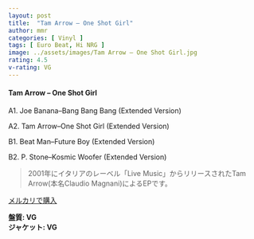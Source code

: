```yaml
---
layout: post
title:  "Tam Arrow – One Shot Girl"
author: mmr
categories: [ Vinyl ]
tags: [ Euro Beat, Hi NRG ]
image: ../assets/images/Tam Arrow – One Shot Girl.jpg
rating: 4.5
v-rating: VG
---
```


#### Tam Arrow – One Shot Girl

A1. Joe Banana–Bang Bang Bang (Extended Version)

A2. Tam Arrow–One Shot Girl (Extended Version)

B1. Beat Man–Future Boy (Extended Version)

B2. P. Stone–Kosmic Woofer (Extended Version)

> 2001年にイタリアのレーベル「Live Music」からリリースされたTam Arrow(本名Claudio Magnani)によるEPです。



[メルカリで購入](https://jp.mercari.com/item/m53285819387)

<div class="mt-4 mb-4 d-flex align-items-center">
<strong class="mr-1">盤質: VG</strong>
</div>
<div class="mt-4 mb-4 d-flex align-items-center">
<strong class="mr-1">ジャケット: VG</strong>
</div>
